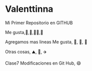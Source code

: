 # Valenttinna

Mi Primer Repositorio en GITHUB

Me gusta,:icecream:,:tennis:,:beer::running:,:pizza:

Agregamos mas lineas
Me gusta, :avocado:, :taco:, :sushi:

Otras cosas,  :mountain:,  :sunrise:, :airplane:

Clase7 Modificaciones en Git Hub, :smile:
